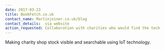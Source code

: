 ```yaml
---
date: 2017-03-23
title: BookFetch.co.uk
contact_name: Martinjoiner.co.uk/blog
contact_details:  via website
action_requested: Collaboration with charities who would find the tech useful. 
---
```

Making charity shop stock visible and searchable using IoT technology.
